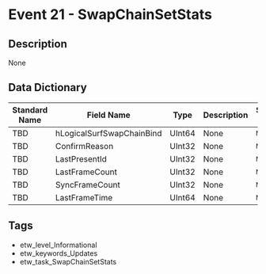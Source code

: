# Event 21 - SwapChainSetStats

## Description
None

## Data Dictionary
|Standard Name|Field Name|Type|Description|Sample Value|
|---|---|---|---|---|
|TBD|hLogicalSurfSwapChainBind|UInt64|None|`None`|
|TBD|ConfirmReason|UInt32|None|`None`|
|TBD|LastPresentId|UInt32|None|`None`|
|TBD|LastFrameCount|UInt32|None|`None`|
|TBD|SyncFrameCount|UInt32|None|`None`|
|TBD|LastFrameTime|UInt64|None|`None`|

## Tags
* etw_level_Informational
* etw_keywords_Updates
* etw_task_SwapChainSetStats